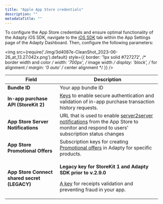 ```yaml
---
title: "Apple App Store credentials"
description: ""
metadataTitle: ""
---
```


To configure the App Store credentials and ensure optimal functionality of the Adapty iOS SDK, navigate to the [iOS SDK](https://app.adapty.io/settings/ios-sdk) tab within the App Settings page of the Adapty Dashboard. Then, configure the following parameters:


<img
  src={require('./img/3d4087e-CleanShot_2023-06-26_at_13.27.042x.png').default}
  style={{
    border: '1px solid #727272', /* border width and color */
    width: '700px', /* image width */
    display: 'block', /* for alignment */
    margin: '0 auto' /* center alignment */
  }}
/>





| Field | Description |
|-----|-----------|
| **Bundle ID** | Your app bundle ID |
| **In-app purchase API (StoreKit 2)** | [Keys](https://docs.adapty.io/docs/in-app-purchase-api-storekit-2) to enable secure authentication and validation of in-app purchase transaction history requests. |
| **App Store Server Notifications** | URL that is used to enable [server2server notifications](https://docs.adapty.io/docs/app-store-server-notifications) from the App Store to monitor and respond to users' subscription status changes |
| **App Store Promotional Offers** | Subscription keys for creating [Promotional offers](https://docs.adapty.io/docs/app-store-promotional-offers) in Adapty for specific products. |
| **App Store Connect shared secret (LEGACY)** | <p>**Legacy key for StoreKit 1 and Adapty SDK prior to v.2.9.0**</p><p></p><p>[A key](https://docs.adapty.io/docs/app-store-shared-secret) for receipts validation and preventing fraud in your app.</p> |